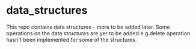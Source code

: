# data_structures
This repo contains data structures - more to be added later. Some operations on the data structures are yer to be added e.g delete operation hasn't been implemented for some of the structures.
